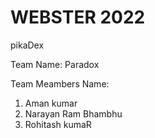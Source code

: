 # WEBSTER 2022

pikaDex

Team Name:   Paradox

Team Meambers Name:

1. Aman kumar
2. Narayan Ram Bhambhu
3. Rohitash kumaR
